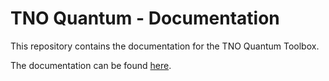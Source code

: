# TNO Quantum - Documentation

This repository contains the documentation for the TNO Quantum Toolbox.

The documentation can be found [here](https://tno-quantum.github.io/documentation/).